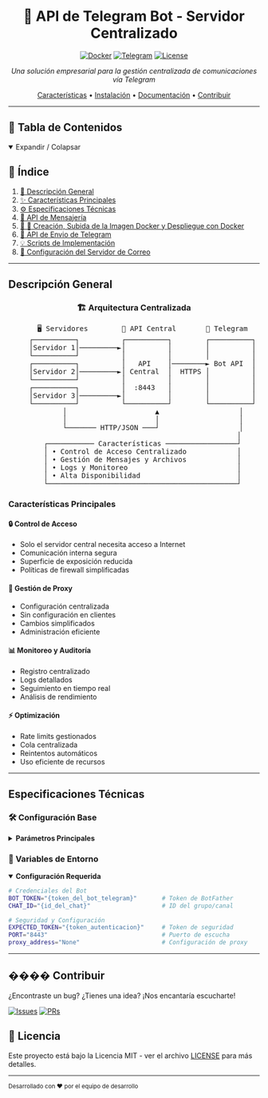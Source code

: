 <div align="center">

# 🤖 API de Telegram Bot - Servidor Centralizado

[![Docker](https://img.shields.io/badge/Docker-Ready-2496ED?style=for-the-badge&logo=docker)](https://hub.docker.com/r/ssanchezhlg/bot_telegram_oficial)
[![Telegram](https://img.shields.io/badge/Telegram-Bot_API-26A5E4?style=for-the-badge&logo=telegram)](https://core.telegram.org/bots/api)
[![License](https://img.shields.io/badge/License-MIT-yellow.svg?style=for-the-badge)](LICENSE)

*Una solución empresarial para la gestión centralizada de comunicaciones vía Telegram*

[Características](#características) •
[Instalación](#instalación) •
[Documentación](#documentación) •
[Contribuir](#contribuir)

</div>

---

## 📑 Tabla de Contenidos

<details open>
<summary>Expandir / Colapsar</summary>

## 📑 Índice

1. [🎯 Descripción General](#descripción-general)
2. [✨ Características Principales](#características-principales)
3. [⚙️ Especificaciones Técnicas](#especificaciones-técnicas)
4. [📡 API de Mensajería](pasarela/README.md)
5. [🐳 🐳 Creación, Subida de la Imagen Docker y Despliegue con Docker](Docker/README.md)
6. [📜 API de Envio de Telegram](api/README.md)
7. [💡 Scripts de Implementación](scripts/README.md)
8. [📧 Configuración del Servidor de Correo](MTA/README.md)


</details>

---

## Descripción General

<div align="center">

### 🏗️ Arquitectura Centralizada

<pre>
    🖥️ Servidores        🔄 API Central       📱 Telegram
    ┌──────────┐          ┌──────────┐        ┌──────────┐
    │Servidor 1│─────────►│          │        │          │
    └──────────┘          │          │        │          │
    ┌──────────┐          │   API    │────────► Bot API  │
    │Servidor 2│─────────►│ Central  │  HTTPS │          │
    └──────────┘          │          │        │          │
    ┌──────────┐          │  :8443   │        │          │
    │Servidor 3│─────────►│          │        │          │
    └──────────┘          └──────────┘        └──────────┘
         │                     ▲                   │
         │                     │                   │
         └─────── HTTP/JSON ───┘                   │
                                                  │
    ┌─────────── Características ─────────────────┘
    │ • Control de Acceso Centralizado            │
    │ • Gestión de Mensajes y Archivos            │
    │ • Logs y Monitoreo                          │
    │ • Alta Disponibilidad                       │
    └─────────────────────────────────────────────┘
</pre>


</div>

###  Características Principales

<div class="grid-container">
<div class="grid-item">

#### 🔒 Control de Acceso
- Solo el servidor central necesita acceso a Internet
- Comunicación interna segura
- Superficie de exposición reducida
- Políticas de firewall simplificadas

</div>
<div class="grid-item">

#### 🔄 Gestión de Proxy
- Configuración centralizada
- Sin configuración en clientes
- Cambios simplificados
- Administración eficiente

</div>
</div>

<div class="grid-container">
<div class="grid-item">

#### 📊 Monitoreo y Auditoría
- Registro centralizado
- Logs detallados
- Seguimiento en tiempo real
- Análisis de rendimiento

</div>
<div class="grid-item">

#### ⚡ Optimización
- Rate limits gestionados
- Cola centralizada
- Reintentos automáticos
- Uso eficiente de recursos

</div>
</div>

---

## Especificaciones Técnicas

### 🛠️ Configuración Base

<details>
<summary><b>Parámetros Principales</b></summary>

| Parámetro | Valor | Descripción |
|:---------:|:-----:|:------------|
| Puerto | `8443` | Configurable vía `PORT` |
| Host | `0.0.0.0` | Acceso desde cualquier IP |
| Versión API | `v1` | Versión actual |
| Formato | `JSON` | Formato de datos |

</details>

### 🔐 Variables de Entorno

<details open>
<summary><b>Configuración Requerida</b></summary>

```bash
# Credenciales del Bot
BOT_TOKEN="{token_del_bot_telegram}"       # Token de BotFather
CHAT_ID="{id_del_chat}"                    # ID del grupo/canal

# Seguridad y Configuración
EXPECTED_TOKEN="{token_autenticacion}"     # Token de seguridad
PORT="8443"                                # Puerto de escucha
proxy_address="None"                       # Configuración de proxy
```

</details>

---




## ���� Contribuir

¿Encontraste un bug? ¿Tienes una idea? ¡Nos encantaría escucharte!

[![Issues](https://img.shields.io/badge/Issues-Reportar_Bug-red?style=for-the-badge&logo=github)](https://github.com/InfomedHLG/Proxy_Pasarela_Telegram/issues)
[![PRs](https://img.shields.io/badge/PRs-Bienvenidos-brightgreen?style=for-the-badge&logo=github)](https://github.com/InfomedHLG/Proxy_Pasarela_Telegram)

## 📄 Licencia

Este proyecto está bajo la Licencia MIT - ver el archivo [LICENSE](LICENSE) para más detalles.

---

<sub>Desarrollado con ❤️ por el equipo de desarrollo</sub>

</div>
